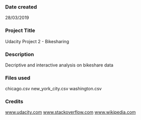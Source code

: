 ### Date created
28/03/2019

### Project Title
Udacity Project 2 - Bikesharing

### Description
Decriptive and interactive analysis on bikeshare data

### Files used
chicago.csv
new_york_city.csv
washington.csv

### Credits
www.udacity.com
www.stackoverflow.com
www.wikipedia.com

